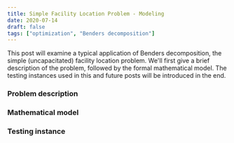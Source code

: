 ```yaml
---
title: Simple Facility Location Problem - Modeling
date: 2020-07-14
draft: false
tags: ["optimization", "Benders decomposition"]
---
```


This post will examine a typical application of Benders decomposition, the simple (uncapacitated) facility location problem.
We'll first give a brief description of the problem, followed by the formal mathematical model.
The testing instances used in this and future posts will be introduced in the end.

### Problem description

### Mathematical model

### Testing instance
